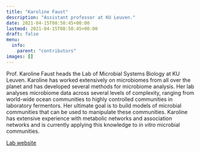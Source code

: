 ```yaml
---
title: "Karoline Faust"
description: "Assistant professor at KU Leuven."
date: 2021-04-15T08:50:45+00:00
lastmod: 2021-04-15T08:50:45+00:00
draft: false
menu:
  info:
    parent: "contributors"
images: []
---
```


Prof. Karoline Faust heads the Lab of Microbial Systems Biology at KU Leuven. Karoline has worked extensively on microbiomes from all over the planet and has developed several methods for microbiome analysis. Her lab analyses microbiome data across several levels of complexity, ranging from world-wide ocean communities to highly controlled communities in laboratory fermentors. Her ultimate goal is to build models of microbial communities that can be used to manipulate these communities. Karoline has extensive experience with metabolic networks and association networks and is currently applying this knowledge to <i>in vitro</i> microbial communities.

[Lab website](http://psbweb05.psb.ugent.be/conet/karoline/)
